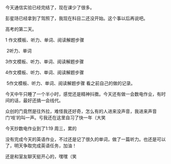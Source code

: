 今天通信实验已经完结了，现在课少了很多。 

彭星玚已经拿到了驾照了，我现在科目二还没开始。这个事以后再说吧。 

高考的第二天。 

1 作文模板、听力、单词、阅读解题步骤 

 2听力、单词  

3作文模板、听力、单词、阅读解题步骤  

4作文模板、听力、单词、阅读解题步骤 

 5作文模板、听力、单词、阅读解题步骤 看之前自己的做的记录。 

今天中午只睡了一个半小时，感觉还是精神抖擞。今天还有做一会数电作业，有时间的话，最好还搞一会线代。 

众创的门竟然是往外拉，难怪我还好奇，怎么有的人进来没声音，我进来声音门‘吱’的叫一声。亏我还在这里自习了快一年（大笑 

今天抄数电作业到了1:19 周三，累的 

没有完成今天的英语作业，不过还是记了很久的单词，做了一篇听力。也还是可以了，明天争取完成英语任务，加油！ 

还是和室友聊天挺开心的，嘿嘿（笑